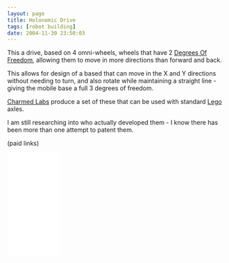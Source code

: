 ```yaml
---
layout: page
title: Holonomic Drive
tags: [robot building]
date: 2004-11-30 23:50:03
---
```

This a drive, based on 4 omni-wheels, wheels that have 2 [Degrees Of Freedom](/wiki/degrees_of_freedom.html "A term used for the axes of movement for a robot, or robot limb."), allowing them to move in more directions than forward and back.

This allows for design of a based that can move in the X and Y directions without needing to turn, and also rotate while maintaining a straight line - giving the mobile base a full 3 degrees of freedom.

[Charmed Labs](http://www.charmedlabs.com) produce a set of these that can be used with standard [Lego](/wiki/lego.html "The best known construction toy") axles.

I am still researching into who actually developed them - I know there has been more than one attempt to patent them.

(paid links)

<iframe style="width:120px;height:240px;" marginwidth="0" marginheight="0" scrolling="no" frameborder="0" src="//ws-eu.amazon-adsystem.com/widgets/q?ServiceVersion=20070822&OneJS=1&Operation=GetAdHtml&MarketPlace=GB&source=ss&ref=as_ss_li_til&ad_type=product_link&tracking_id=orionrobots-21&language=en_GB&marketplace=amazon&region=GB&placement=B07WZJYVB5&asins=B07WZJYVB5&linkId=0b78d3a77b8caac04dce459006d3ac9d&show_border=true&link_opens_in_new_window=true"></iframe>
